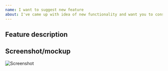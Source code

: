 ```yaml
---
name: I want to suggest new feature
about: I've came up with idea of new functionality and want you to consider it
---
```


<!-- 
    Describe your feature in words
    If possible – add screenshot or mockup
-->

## Feature description


## Screenshot/mockup
<!--  add real link to your screenshot -->
![Screenshot](https://via.placeholder.com/350x150)
